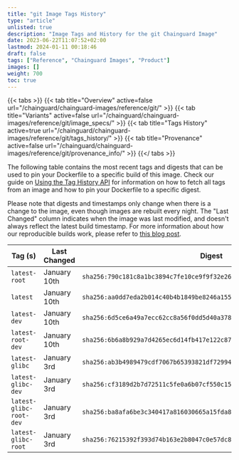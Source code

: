```yaml
---
title: "git Image Tags History"
type: "article"
unlisted: true
description: "Image Tags and History for the git Chainguard Image"
date: 2023-06-22T11:07:52+02:00
lastmod: 2024-01-11 00:18:46
draft: false
tags: ["Reference", "Chainguard Images", "Product"]
images: []
weight: 700
toc: true
---
```


{{< tabs >}}
{{< tab title="Overview" active=false url="/chainguard/chainguard-images/reference/git/" >}}
{{< tab title="Variants" active=false url="/chainguard/chainguard-images/reference/git/image_specs/" >}}
{{< tab title="Tags History" active=true url="/chainguard/chainguard-images/reference/git/tags_history/" >}}
{{< tab title="Provenance" active=false url="/chainguard/chainguard-images/reference/git/provenance_info/" >}}
{{</ tabs >}}

The following table contains the most recent tags and digests that can be used to pin your Dockerfile to a specific build of this image. Check our guide on [Using the Tag History API](/chainguard/chainguard-images/using-the-tag-history-api/) for information on how to fetch all tags from an image and how to pin your Dockerfile to a specific digest.

Please note that digests and timestamps only change when there is a change to the image, even though images are rebuilt every night. The "Last Changed" column indicates when the image was last modified, and doesn't always reflect the latest build timestamp. For more information about how our reproducible builds work, please refer to [this blog post](https://www.chainguard.dev/unchained/reproducing-chainguards-reproducible-image-builds).

| Tag (s)                  | Last Changed | Digest                                                                    |
|--------------------------|--------------|---------------------------------------------------------------------------|
|  `latest-root`           | January 10th | `sha256:790c181c8a1bc3894c7fe10ce9f9f32e26dbbec8022efb8ab081cdb53ff436f5` |
|  `latest`                | January 10th | `sha256:aa0dd7eda2b014c40b4b1849be8246a15550aa88b361d9b7fdb4fcc282021aaf` |
|  `latest-dev`            | January 10th | `sha256:6d5ce6a49a7ecc62cc8a56f0dd5d40a3783a0b016bb653b8909c089ea85ab13d` |
|  `latest-root-dev`       | January 10th | `sha256:6b6a8b929a7d4265ec6d14fb417e122c876da98b40c0f57fbc951fd2cdbf16a1` |
|  `latest-glibc`          | January 3rd  | `sha256:ab3b4989479cdf7067b65393821df72994ee6d04bbe84cb336b870698f515698` |
|  `latest-glibc-dev`      | January 3rd  | `sha256:cf3189d2b7d72511c5fe0a6b07cf550c15a6b25f9c876fefcfa565f4ccd26c59` |
|  `latest-glibc-root-dev` | January 3rd  | `sha256:ba8afa6be3c340417a816030665a15fda86ceebc56137a14cc648254e2d6d2eb` |
|  `latest-glibc-root`     | January 3rd  | `sha256:76215392f393d74b163e2b8047c0e57dc8150cb9bffe706e06aa65913d336047` |


